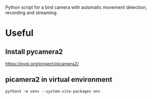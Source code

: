 Python script for a bird camera with automatic movement detection, recording and streaming.

# Useful

## Install pycamera2
https://pypi.org/project/picamera2/

## picamera2 in virtual environment
`python3 -m venv --system-site-packages env`
